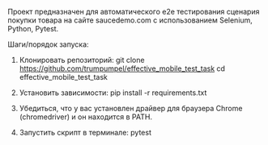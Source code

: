 Проект предназначен для автоматического e2e тестирования сценария покупки товара на сайте saucedemo.com с использованием 
Selenium, Python, Pytest.

Шаги/порядок запуска:
1. Клонировать репозиторий:
git clone https://github.com/trumpumpel/effective_mobile_test_task
cd effective_mobile_test_task


2. Установить зависимости:
pip install -r requirements.txt

3. Убедиться, что у вас установлен драйвер для браузера Chrome (chromedriver) и он находится в PATH.


4. Запустить скрипт в терминале:
pytest